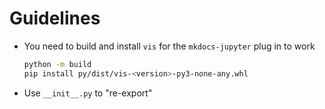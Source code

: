 # Guidelines

- You need to build and install `vis` for the `mkdocs-jupyter` plug in to work

  ```bash
  python -m build
  pip install py/dist/vis-<version>-py3-none-any.whl
  ```

- Use `__init__.py` to "re-export"
